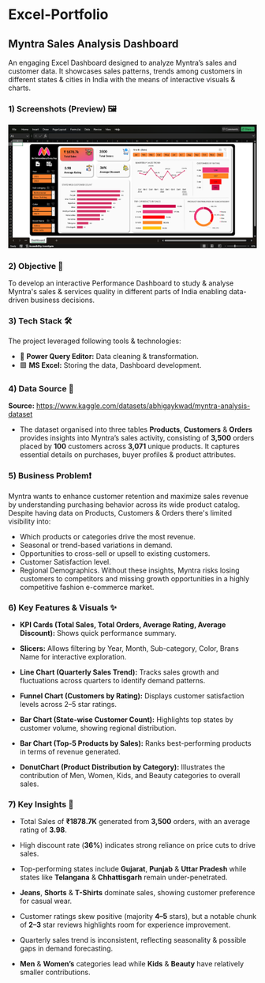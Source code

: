 # Excel-Portfolio
## Myntra Sales Analysis Dashboard
An engaging Excel Dashboard designed to analyze Myntra’s sales and customer data. It showcases sales patterns, trends among customers in different states & cities in India with the means of interactive visuals & charts.

### 1) Screenshots (Preview) 🖼️
<p align="center">
  <img src="https://github.com/vermaaditya01/Excel_Portfolio/blob/main/Project%20Snapshots/Dashboard%20Image.png" />
</p>

### 2) Objective 🎯
To develop an interactive Performance Dashboard to study & analyse Myntra's sales & services quality in different parts of India enabling data-driven business decisions.

### 3) Tech Stack 🛠️
The project leveraged following tools & technologies:
  - 🧹 **Power Query Editor:** Data cleaning & transformation.
  - 🟩 **MS Excel:** Storing the data, Dashboard development.

### 4) Data Source 🔗
**Source:** https://www.kaggle.com/datasets/abhigaykwad/myntra-analysis-dataset

  - The dataset organised into three tables **Products**, **Customers** & **Orders** provides insights into Myntra’s sales activity, consisting of **3,500** orders placed by **100** customers across **3,071** unique products. It captures essential details on purchases, buyer profiles & product attributes.

### 5) Business Problem❗
Myntra wants to enhance customer retention and maximize sales revenue by understanding purchasing behavior across its wide product catalog. Despite having data on Products, Customers & Orders there's limited visibility into:
  - Which products or categories drive the most revenue.
  - Seasonal or trend-based variations in demand.
  - Opportunities to cross-sell or upsell to existing customers.
  - Customer Satisfaction level.
  - Regional Demographics.
Without these insights, Myntra risks losing customers to competitors and missing growth opportunities in a highly competitive fashion e-commerce market.

### 6) Key Features & Visuals ✨
   - **KPI Cards (Total Sales, Total Orders, Average Rating, Average Discount):** Shows quick performance summary.

   - **Slicers:** Allows filtering by Year, Month, Sub-category, Color, Brans Name for interactive exploration.

   - **Line Chart (Quarterly Sales Trend):** Tracks sales growth and fluctuations across quarters to identify demand patterns.

   - **Funnel Chart (Customers by Rating):** Displays customer satisfaction levels across 2–5 star ratings.

   - **Bar Chart (State-wise Customer Count):** Highlights top states by customer volume, showing regional distribution.

   - **Bar Chart (Top-5 Products by Sales):** Ranks best-performing products in terms of revenue generated.

   - **DonutChart (Product Distribution by Category):** Illustrates the contribution of Men, Women, Kids, and Beauty categories to overall sales.

### 7) Key Insights 🔎
  - Total Sales of **₹1878.7K** generated from **3,500** orders, with an average rating of **3.98**.

  - High discount rate (**36%**) indicates strong reliance on price cuts to drive sales.

  - Top-performing states include **Gujarat**, **Punjab** & **Uttar Pradesh** while states like **Telangana** & **Chhattisgarh** remain under-penetrated.

  - **Jeans**, **Shorts** & **T-Shirts** dominate sales, showing customer preference for casual wear.

  - Customer ratings skew positive (majority **4–5** stars), but a notable chunk of **2–3** star reviews highlights room for experience improvement.

  - Quarterly sales trend is inconsistent, reflecting seasonality & possible gaps in demand forecasting.

  - **Men** & **Women’s** categories lead while **Kids** & **Beauty** have relatively smaller contributions.


